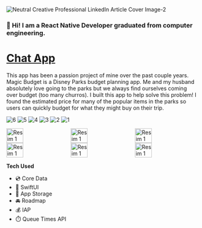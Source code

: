 
![Neutral Creative Professional LinkedIn Article Cover Image-2](https://github.com/user-attachments/assets/2b010709-37b9-4ac8-aefc-52498ead4b6f)
       
 
### 👋 Hi! I am a React Native Developer graduated from computer engineering.



# [Chat App](https://github.com/Hakanlsk/chat-app)
This app has been a passion project of mine over the past couple years. Magic Budget is a Disney Parks budget planning app. Me and my husband absolutely love going to the parks but we always find ourselves coming over budget (too many churros). I built this app to help solve this problem! I found the estimated price for many of the popular items in the parks so users can quickly budget for what they might buy on their trip. 

![6](https://github.com/user-attachments/assets/20a11fcc-6d02-4800-bbb4-82ea35f9af7f)
![5](https://github.com/user-attachments/assets/8b2d10e8-3b81-4eaf-be4b-4be8216acdec)
![4](https://github.com/user-attachments/assets/c39b79d2-f4e9-41da-b983-e25a6903fc93)
![3](https://github.com/user-attachments/assets/a2e080aa-3873-4d02-85f1-3c33bf2b270c)
![2](https://github.com/user-attachments/assets/5d84849d-df66-4810-9767-851e4d900f72)
![1](https://github.com/user-attachments/assets/e4f743bd-2581-4b01-a1e6-b89636456cec)



<div style="display: flex;">
<img src="https://github.com/Hakanlsk/firebase-chat-app/assets/123507532/e4ce4516-a608-46ef-a157-ff8e38292a8f" alt="Resim 1" style="width: 30%; margin-right: 20px;">
<img src="https://github.com/Hakanlsk/firebase-chat-app/assets/123507532/aee497a2-6f52-4477-b2f1-f57ec9337d4d" alt="Resim 1" style="width: 30%; margin-right: 20px;">
<img src="https://github.com/Hakanlsk/firebase-chat-app/assets/123507532/5551fc4c-5e17-4e7e-ba26-cb5cdfe04f33" alt="Resim 1" style="width: 30%; margin-right: 20px;">
</div>

<div style="display: flex;">
<img src="https://github.com/Hakanlsk/firebase-chat-app/assets/123507532/1bcf07af-e4bb-4ca4-9aac-3283b1303ee1" alt="Resim 1" style="width: 30%; margin-right: 20px;">
<img src="https://github.com/Hakanlsk/firebase-chat-app/assets/123507532/1a4a5ada-b561-48af-ab24-bf538a96dbe4" alt="Resim 1" style="width: 30%; margin-right: 20px;">
<img src="https://github.com/Hakanlsk/firebase-chat-app/assets/123507532/11c3283d-18f9-4960-b1c8-86c1f7bdd9cd" alt="Resim 1" style="width: 30%; margin-right: 20px;">
</div>



**Tech Used**
- 💿 Core Data
- 🎨 SwiftUI
- 🏦 App Storage
- 🚘 Roadmap
- 💰 IAP
- ⏱️ Queue Times API
